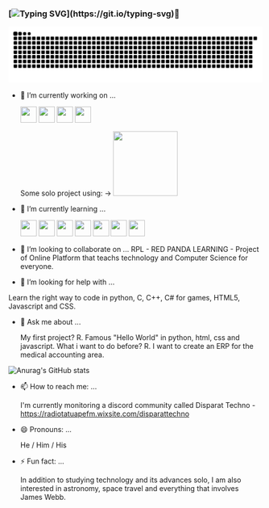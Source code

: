 ### [![Typing SVG](https://readme-typing-svg.demolab.com?font=Fira+Code&weight=200&size=15&duration=3000&pause=1000&color=531B80&background=FFFFFF00&height=75&lines=Hello+i'm+NVPanda+lucky+to+meet+you.;+It's+a+pleasure+to+have+you+reach+here.;If+you+want+to+help+me%2C+please+do+it.)](https://git.io/typing-svg)👋

![Snake animation](https://github.com/NVPanda/NVPanda/blob/output/github-contribution-grid-snake.svg)

- 🔭 I’m currently working on ...
  
	<img src="https://cdn.jsdelivr.net/gh/devicons/devicon/icons/python/python-original-wordmark.svg" width="32" height="32" />
 	<img src="https://cdn.jsdelivr.net/gh/devicons/devicon/icons/html5/html5-original-wordmark.svg" width="32" height="32" />
	<img src="https://cdn.jsdelivr.net/gh/devicons/devicon/icons/javascript/javascript-original.svg" width="32" height="32" />
	<img src="https://cdn.jsdelivr.net/gh/devicons/devicon/icons/css3/css3-original-wordmark.svg" width="32" height="32" />

	Some solo project using: -> <img src="https://electronjs.org/images/electron-logo.svg" aling="bottom" width="128" height="128" />

- 🌱 I’m currently learning ... 
	
	<img src="https://cdn.jsdelivr.net/gh/devicons/devicon/icons/c/c-original.svg" width="32" height="32" />
	<img src="https://cdn.jsdelivr.net/gh/devicons/devicon/icons/cplusplus/cplusplus-original.svg" width="32" height="32" />
	<img src="https://cdn.jsdelivr.net/gh/devicons/devicon/icons/csharp/csharp-original.svg" width="32" height="32" />
	<img src="https://cdn.jsdelivr.net/gh/devicons/devicon/icons/html5/html5-original-wordmark.svg" width="32" height="32" />
	<img src="https://cdn.jsdelivr.net/gh/devicons/devicon/icons/javascript/javascript-original.svg" width="32" height="32" />
	<img src="https://cdn.jsdelivr.net/gh/devicons/devicon/icons/css3/css3-original-wordmark.svg" width="32" height="32" />
	<img src="https://cdn.jsdelivr.net/gh/devicons/devicon/icons/python/python-original-wordmark.svg" width="32" height="32" />
                    
- 👯 I’m looking to collaborate on ...
RPL - RED PANDA LEARNING - Project of Online Platform that teachs technology and Computer Science for everyone.
- 🤔 I’m looking for help with ...

Learn the right way to code in python, C, C++, C# for games, HTML5, Javascript and CSS.

- 💬 Ask me about ...

  My first project? R.	Famous "Hello World" in python, html, css and javascript.
  What i want to do before? R.	I want to create an ERP for the medical accounting area.
  
	
![Anurag's GitHub stats](https://github-readme-stats.vercel.app/api?username=NVPanda&count_private=true&theme=onedark)
	

- 📫 How to reach me: ...

  I'm currently monitoring a discord community called Disparat Techno - https://radiotatuapefm.wixsite.com/disparattechno
- 😄 Pronouns: ...

  He / Him / His

- ⚡ Fun fact: ...

  In addition to studying technology and its advances solo, I am also interested in astronomy, space travel and everything that involves James Webb.
